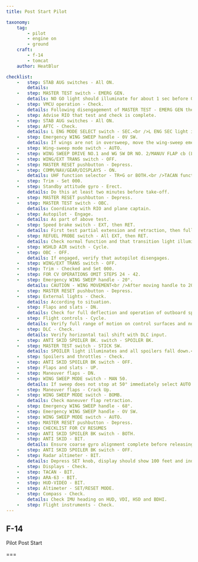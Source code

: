 ```yaml
---
title: Post Start Pilot

taxonomy:
    tag:
        - pilot
        - engine on
        - ground
    craft:
        - f-14
        - tomcat
    author: HeatBlur

checklist:
    -   step: STAB AUG switches - All ON.
        details: 
    -   step: MASTER TEST switch - EMERG GEN.
        details: NO GO light should illuminate for about 1 sec before GO light illuminates.<br />When disconnecting AHRS light might illuminate momentarily.<br />Advise RIO test complete.
    -   step: VMCU operation - Check.
        details: Following disengagement of MASTER TEST - EMERG GEN the following lights should illuminate for just under 2 secs<br />PITCH STAB 1 and 2.<br />ROLL STAB 1 and 2.<br />YAW STAB OP and OUT.<br />SPOILERS.<br />HZ TAIL AUTH.<br />RUDDER AUTH.<br />AUTO PILOT.<br />MACH TRIM.<br />RUDDER AUTH light will not go out until reset by MASTER RESET pushbutton and PITCH and ROLL STAB AUG switches will have turned OFF.
    -   step: Advise RIO that test and check is complete. 
    -   step: STAB AUG switches - All ON. 
    -   step: AFTC - Check.
        details: L ENG MODE SELECT switch - SEC.<br />L ENG SEC light illuminates, left NOZ indicator points below zero.<br />L ENG MODE SELECT switch - PRI.<br />L ENG SEC light goes out, NOZ indicator to 100%.<br />R ENG MODE SELECT switch - SEC.<br />R ENG SEC light illuminates, right NOZ indicator points below zero.<br />R ENG MODE SELECT switch - PRI.<br />R ENG SEC lights goes out, NOZ indicator to 100%.
    -   step: Emergency WING SWEEP handle - 0V SW.
        details: If wings are not in oversweep, move the wing-sweep emergency handle to 68° in raised position.<br />Then raise handle to full extension and hold until HZ TAIL AUTH caution light goes out and OVER flag appears on wing-sweep indicator.<br />Move handle to full aft OV SW and stow. 
    -   step: Wing-sweep mode switch - AUTO. 
    -   step: WING SWEEP DRIVE NO.1 and WG SW DR NO. 2/MANUV FLAP cb (LE1, LE2) - In. 
    -   step: WING/EXT TRANS switch - OFF. 
    -   step: MASTER RESET pushbutton - Depress. 
    -   step: COMM/NAV/GEAR/DISPLAYS - ON.
        details: UHF function selector - TR+G or BOTH.<br />TACAN function selector - T/R.<br />ARA-63 POWER switch - ON.<br />DISPLAYS control switches - ON.<br />RADAR ALTITUDE - ON. 
    -   step: Trim - Set 000. 
    -   step: Standby attitude gyro - Erect.
        details: Do this at least two minutes before take-off.
    -   step: MASTER RESET pushbutton - Depress. 
    -   step: MASTER TEST switch - OBC.
        details: Coordinate with RIO and plane captain.
    -   step: Autopilot - Engage.
        details: As part of above test.
    -   step: Speed brake switch - EXT, then RET.
        details: First test partial extension and retraction, then full.<br />Check for fluctuations in stabilizer to verify integrated trim operation.
    -   step: REFUEL PROBE switch - All EXT, then RET.
        details: Check normal function and that transition light illuminates normally.
    -   step: WSHLD AIR switch - Cycle. 
    -   step: OBC - OFF.
        details: If engaged, verify that autopilot disengages.
    -   step: WING/EXT TRANS switch - OFF. 
    -   step: Trim - Checked and Set 000. 
    -   step: FOR CV OPERATIONS OMIT STEPS 24 - 42.	 
    -   step: Emergency WING SWEEP handle - 20°.
        details: CAUTION - WING MOVEMENT<br />After moving handle to 20° (full forward), engage spider detent.<br />Stow handle and guard.<br />HZ TAIL AUTH light will illuminate momentarily coming out of OVSW.<br />
    -   step: MASTER RESET pushbutton - Depress. 
    -   step: External lights - Check.
        details: According to situation.
    -   step: Flaps and slats - DN.
        details: Check for full deflection and operation of outboard spoiler module.<br />Also check for 3° trailing edge up of stabilizer.
    -   step: Flight controls - Cycle.
        details: Verify full range of motion on control surfaces and normal speed and operation of said surfaces.
    -   step: DLC - Check.
        details: Verify horizontal tail shift with DLC input.
    -   step: ANTI SKID SPOILER BK. switch - SPOILER BK. 
    -   step: MASTER TEST switch - STICK SW.
        details: SPOILER light illuminates and all spoilers fall down.<br />GO light should illuminate with 1 inch of movement of stick in each direction.
    -   step: Spoilers and throttles - Check. 
    -   step: ANTI SKID SPOILER BK switch - OFF. 
    -   step: Flaps and slats - UP. 
    -   step: Maneuver flaps - DN. 
    -   step: WING SWEEP MODE switch - MAN 50.
        details: If sweep does not stop at 50° immediately select AUTO.
    -   step: Maneuver flaps - Crack Up. 
    -   step: WING SWEEP MODE switch - BOMB.
        details: Check maneuver flap retraction.
    -   step: Emergency WING SWEEP handle - 68°. 
    -   step: Emergency WING SWEEP handle - OV SW. 
    -   step: WING SWEEP MODE switch - AUTO. 
    -   step: MASTER RESET pushbutton - Depress. 
    -   step: CHECKLIST FOR CV RESUMES
    -   step: ANTI SKID SPOILER BK switch - BOTH. 
    -   step: ANTI SKID - BIT.
        details: Ensure coarse gyro alignment complete before releasing parking brake.
    -   step: ANTI SKID SPOILER BK switch - OFF. 
    -   step: Radar altimeter - BIT.
        details: Depress SET knob, display should show 100 feet and indicator green light illuminates.<br />Release and indicator should show 0 feet, warning tone should sound in both cockpits and ALT LOW illuminates correspondingly. 
    -   step: Displays - Check. 
    -   step: TACAN - BIT. 
    -   step: ARA-63 - BIT. 
    -   step: HUD-VIDEO - BIT. 
    -   step: Altimeter - SET/RESET MODE. 
    -   step: Compass - Check.
        details: Check IMU heading on HUD, VDI, HSD and BDHI.
    -   step: Flight instruments - Check.
---
```


## F-14 
Pilot Post Start

===
